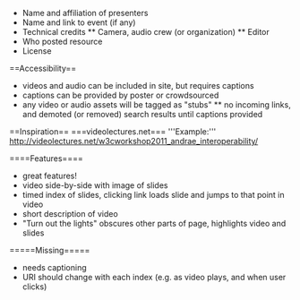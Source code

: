 * Name and affiliation of presenters
* Name and link to event (if any)
* Technical credits
** Camera, audio crew (or organization)
** Editor
* Who posted resource
* License

==Accessibility==
* videos and audio can be included in site, but requires captions
* captions can be provided by poster or crowdsourced
* any video or audio assets will be tagged as "stubs"
** no incoming links, and demoted (or removed) search results until captions provided 


==Inspiration==
===videolectures.net===
'''Example:''' http://videolectures.net/w3cworkshop2011_andrae_interoperability/

====Features====
* great features!
* video side-by-side with image of slides
* timed index of slides, clicking link loads slide and jumps to that point in video
* short description of video
* "Turn out the lights" obscures other parts of page, highlights video and slides

=====Missing=====
* needs captioning
* URI should change with each index (e.g. as video plays, and when user clicks)